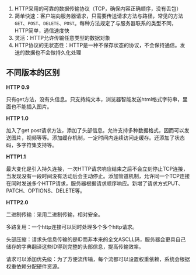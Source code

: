 1. HTTP采用的可靠的数据传输协议（TCP，确保内容正确顺序，没有丢包）
2. 简单快速：客户端向服务器请求，只需要传送请求方法与路径，常见的方法`GET`、`POST`、`DELETE`、`POST`。每种方法规定了与服务器联系的类型不同，HTTP简单，通信速度快
3. 灵活：HTTP允许传输任意类型的数据对象
4. HTTP协议的无状态性：HTTP是一种不保存状态的协议，不会保持通信。发送的数据也不会做持久化处理


## 不同版本的区别

**HTTP 0.9**

只有get方法，没有头信息。只支持纯文本，浏览器智能发送html格式字符串，里面也不能插入图片。

**HTTP 1.0**

加入了get post请求方法，添加了头部信息。允许支持多种数据格式，因而可以发送图片，视频等等。添加缓存机制，一定时间内连续访问走缓存。还添加了状态码，多字符集支持等。

**HTTP1.1**

最大变化是引入持久连接，一次HTTP请求响应结束之后不会立刻停止TCP连接，当发现没有一段时间没有活动后会主动停止。添加管道机制，允许同一个TCP连接在同时发送多个HTTP请求，服务器根据请求顺序响应。新增了请求方式PUT、PATCH、OPTIONS、DELETE等。

**HTTP2.0**

二进制传输：采用二进制传输，相对安全。

多路复用：一个http连接可以同时处理多个多个http请求。

头部压缩：请求头信息传输的是ID而非本来的全文ASCLL码，服务器会更具自己储存的字典翻译这些ID得到完整的头部信息，提高传输效率。

请求可以添加优先级：为了方便流传输，每个流都可以设置权重依赖，系统会根据权重依赖分配硬件资源。

